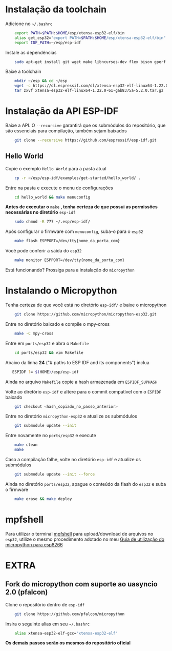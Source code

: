 # Instalação da toolchain

Adicione no `~/.bashrc`

``` bash
    export PATH=$PATH:$HOME/esp/xtensa-esp32-elf/bin
    alias get_esp32="export PATH=$PATH:$HOME/esp/xtensa-esp32-elf/bin"
    export IDF_PATH=~/esp/esp-idf
```

Instale as dependências

``` bash
    sudo apt-get install git wget make libncurses-dev flex bison gperf python python-serial
```

Baixe a toolchain

``` bash
    mkdir ~/esp && cd ~/esp
    wget -c https://dl.espressif.com/dl/xtensa-esp32-elf-linux64-1.22.0-61-gab8375a-5.2.0.tar.gz
    tar zxvf xtensa-esp32-elf-linux64-1.22.0-61-gab8375a-5.2.0.tar.gz
```

# Instalação da API ESP-IDF

Baixe a API. O `--recursive` garantirá que os submódulos do repositório, que são essenciais para compilação, também sejam baixados

``` bash
    git clone --recursive https://github.com/espressif/esp-idf.git
```

## Hello World

Copie o exemplo `Hello World` para a pasta atual
```bash
    cp -r ~/esp/esp-idf/examples/get-started/hello_world/ .
``` 

Entre na pasta e execute o menu de configurações
```bash
    cd hello_world && make menuconfig
```

__Antes de executar o__ `make` __, tenha certeza de que possui as permissões necessárias no diretório__ `esp-idf`
```bash
    sudo chmod -R 777 ~/.esp/esp-idf/
```

Após configurar o firmware com `menuconfig`, suba-o para o `esp32`
```bash
    make flash ESPPORT=/dev/tty{nome_da_porta_com}
```

Você pode conferir a saída do `esp32`
``` bash
    make monitor ESPPORT=/dev/tty{nome_da_porta_com}
```

Está funcionando? Prossiga para a instalação do `micropython`

# Instalando o Micropython

Tenha certeza de que você está no diretório `esp-idf/` e baixe o micropython
```bash
    git clone https://github.com/micropython/micropython-esp32.git
```

Entre no diretório baixado e compile o mpy-cross
```bash
    make -C mpy-cross
```

Entre em `ports/esp32` e abra o `Makefile`
```bash
    cd ports/esp32 && vim Makefile
```

Abaixo da linha **24** ("# paths to ESP IDF and its components") inclua
```bash
   ESPIDF ?= $(HOME)/esp/esp-idf
```

Ainda no arquivo `Makefile` copie a hash armazenada em `ESPIDF_SUPHASH`


Volte ao diretório `esp-idf` e altere para o commit compatível com o `ESPIDF` baixado
```bash
    git checkout <hash_copiado_no_passo_anterior>
```

Entre no diretório `micropython-esp32` e atualize os submódulos
```bash
    git submodule update --init
```

Entre novamente no `ports/esp32` e execute
```bash
    make clean 
    make
```

Caso a compilação falhe, volte no diretório `esp-idf` e atualize os submódulos
```bash
    git submodule update --init --force
```

Ainda no diretório `ports/esp32`, apague o conteúdo da flash do `esp32` e suba o firmware
```bash
    make erase && make deploy
```

# mpfshell

Para utilizar o terminal [mpfshell](https://github.com/wendlers/mpfshell) para upload/download de arquivos no `esp32`, utilize o mesmo procedimento adotado no meu [Guia de utilização do micropython para esp8266](https://github.com/GabrielMMelo/esp8266_course#mpfshell)


# EXTRA 
## Fork do micropython com suporte ao uasyncio 2.0 (pfalcon) 

Clone o repositório dentro de `esp-idf`
```bash
    git clone https://github.com/pfalcon/micropython
``` 

Insira o seguinte alias em seu `~/.bashrc`
```bash
    alias xtensa-esp32-elf-gcc="xtensa-esp32-elf"
```

**Os demais passos serão os mesmos do repositório oficial**

